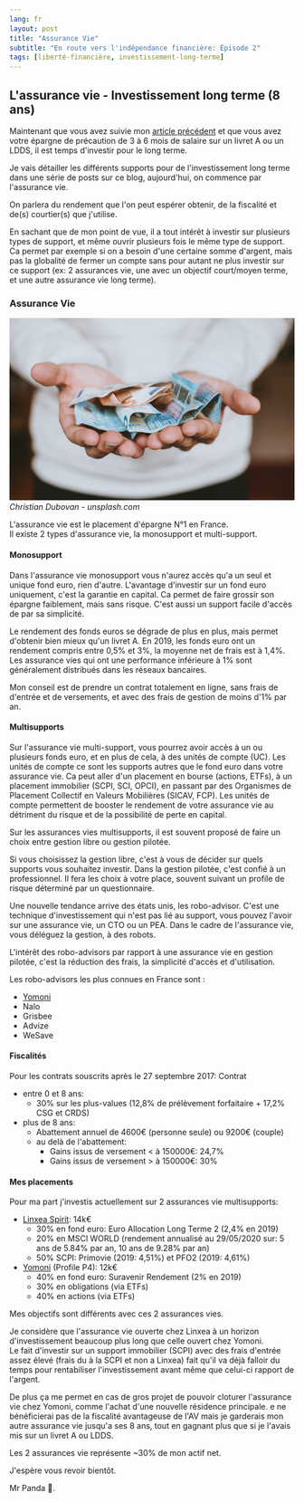 ```yaml
---
lang: fr
layout: post
title: "Assurance Vie"
subtitle: "En route vers l'indépendance financière: Épisode 2"
tags: [liberté-financière, investissement-long-terme]
---
```


## L'assurance vie -  Investissement long terme (8 ans)
Maintenant que vous avez suivie mon [article précédent](http://mission-independance-financiere.fr/2020-05-03-Epargne-de-precaution/) et que vous avez votre épargne de précaution de 3 à 6 mois de salaire sur un livret A ou un LDDS, il est temps d'investir pour le long terme.

Je vais détailler les différents supports pour de l'investissement long terme dans une série de posts sur ce blog, aujourd'hui, on commence par l'assurance vie.

On parlera du rendement que l'on peut espérer obtenir, de la fiscalité et de(s) courtier(s) que j'utilise.

En sachant que de mon point de vue, il a tout intérêt à investir sur plusieurs types de support, et même ouvrir plusieurs fois le même type de support. Ca permet par exemple si on a besoin d'une certaine somme d'argent, mais pas la globalité de fermer un compte sans pour autant ne plus investir sur ce support (ex: 2 assurances vie, une avec un objectif court/moyen terme, et une autre assurance vie long terme).

### Assurance Vie
![Crepe](/img/posts/AV/christian-dubovan-unsplash.jpg)  
*Christian Dubovan - unsplash.com*

L'assurance vie est le placement d'épargne N°1 en France.  
Il existe 2 types d'assurance vie, la monosupport et multi-support.

#### Monosupport
Dans l'assurance vie monosupport vous n'aurez accès qu'a un seul et unique fond euro, rien d'autre. L'avantage d'investir sur un fond euro uniquement, c'est la garantie en capital. Ca permet de faire grossir son épargne faiblement, mais sans risque. C'est aussi un support facile d'accès de par sa simplicité.

Le rendement des fonds euros se dégrade de plus en plus, mais permet d'obtenir bien mieux qu'un livret A. En 2019, les fonds euro ont un rendement compris entre 0,5% et 3%, la moyenne net de frais est à 1,4%.
Les assurance vies qui ont une performance inférieure à 1% sont généralement distribués dans les réseaux bancaires.

Mon conseil est de prendre un contrat totalement en ligne, sans frais de d'entrée et de versements, et avec des frais de gestion de moins d'1% par an.

#### Multisupports
Sur l'assurance vie multi-support, vous pourrez avoir accès à un ou plusieurs fonds euro, et en plus de cela, à des unités de compte (UC). 
Les unités de compte ce sont les supports autres que le fond euro dans votre assurance vie. Ca peut aller d'un placement en bourse (actions, ETFs), à un placement immobilier (SCPI, SCI, OPCI), en passant par des Organismes de Placement Collectif en Valeurs Mobilières (SICAV, FCP). Les unités de compte permettent de booster le rendement de votre assurance vie au détriment du risque et de la possibilité de perte en capital.

Sur les assurances vies multisupports, il est souvent proposé de faire un choix entre gestion libre ou gestion pilotée.

Si vous choisissez la gestion libre, c'est à vous de décider sur quels supports vous souhaitez investir. Dans la gestion pilotée, c'est confié à un professionnel. Il fera les choix à votre place, souvent suivant un profile de risque déterminé par un questionnaire.

Une nouvelle tendance arrive des états unis, les robo-advisor. C'est une technique d'investissement qui n'est pas lié au support, vous pouvez l'avoir sur une assurance vie, un CTO ou un PEA. Dans le cadre de l'assurance vie, vous déléguez la gestion, à des robots.

L'intérêt des robo-advisors par rapport à une assurance vie en gestion pilotée, c'est la réduction des frais, la simplicité d'accès et d'utilisation.

Les robo-advisors les plus connues en France sont :
- [Yomoni](https://www.yomoni.fr/?parrain=VALENTIN50Yomoni)
- Nalo
- Grisbee
- Advize
- WeSave

#### Fiscalités
Pour les contrats souscrits après le 27 septembre 2017:
Contrat
 - entre 0 et 8 ans:
   - 30% sur les plus-values (12,8% de prélèvement forfaitaire + 17,2% CSG et CRDS)
 - plus de 8 ans:
   - Abattement annuel de 4600€ (personne seule) ou 9200€ (couple)
   - au delà de l'abattement:
     - Gains issus de versement < à 150000€: 24,7%
     - Gains issus de versement > à 150000€: 30%

#### Mes placements
Pour ma part j'investis actuellement sur 2 assurances vie multisupports:
- [Linxea Spirit](https://www.linxea.com/assurance-vie/linxea-spirit/): 14k€
  - 30% en fond euro: Euro Allocation Long Terme 2 (2,4% en 2019)
  - 20% en MSCI WORLD (rendement annualisé au 29/05/2020 sur: 5 ans de 5.84% par an, 10 ans de 9.28% par an)
  - 50% SCPI: Primovie (2019: 4,51%) et PFO2 (2019: 4,61%)
- [Yomoni](https://www.yomoni.fr/?parrain=VALENTIN50Yomoni) (Profile P4): 12k€
  - 40% en fond euro: Suravenir Rendement (2% en 2019)
  - 30% en obligations (via ETFs)
  - 40% en actions (via ETFs)

Mes objectifs sont différents avec ces 2 assurances vies.

Je considère que l'assurance vie ouverte chez Linxea à un horizon d'investissement beaucoup plus long que celle ouvert chez Yomoni.  
Le fait d'investir sur un support immobilier (SCPI) avec des frais d'entrée assez élevé (frais du à la SCPI et non a Linxea) fait qu'il va déjà falloir du temps pour rentabiliser l'investissement avant même que celui-ci rapport de l'argent.

De plus ça me permet en cas de gros projet de pouvoir cloturer l'assurance vie chez Yomoni, comme l'achat d'une nouvelle résidence principale. e ne bénéficierai pas de la fiscalité avantageuse de l'AV mais je garderais mon autre assurance vie jusqu'a ses 8 ans, tout en gagnant plus que si je l'avais mis sur un livret A ou LDDS.

Les 2 assurances vie représente ~30% de mon actif net.

J'espère vous revoir bientôt.

Mr Panda 🐼.